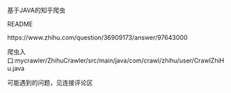 ﻿基于JAVA的知乎爬虫
<p>README</p>
<p>https://www.zhihu.com/question/36909173/answer/97643000</p>
<p>爬虫入口:mycrawler/ZhihuCrawler/src/main/java/com/crawl/zhihu/user/CrawlZhiHu.java</p>
<p>可能遇到的问题，见连接评论区</p>


